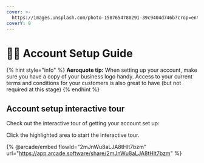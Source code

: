 ```yaml
---
cover: >-
  https://images.unsplash.com/photo-1587654780291-39c9404d746b?crop=entropy&cs=srgb&fm=jpg&ixid=MnwxOTcwMjR8MHwxfHNlYXJjaHwyfHxsZWdvfGVufDB8fHx8MTY4MzYwNjQ3Ng&ixlib=rb-4.0.3&q=85
coverY: 0
---
```


# 🏃‍♂️ Account Setup Guide

{% hint style="info" %}
**Aeroquote tip:** When setting up your account, make sure you have a copy of your business logo handy.  Access to your current terms and conditions for your customers is also great to have (but not required at this stage)
{% endhint %}

## Account setup interactive tour

Check out the interactive tour of getting your account set up:

Click the highlighted area to start the interactive tour.

{% @arcade/embed flowId="2mJnWu8aLJA8tHlt7bzm" url="https://app.arcade.software/share/2mJnWu8aLJA8tHlt7bzm" %}
